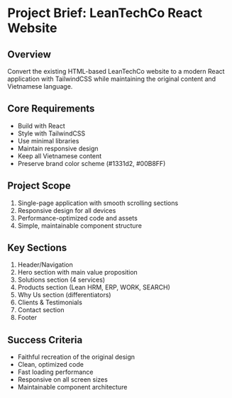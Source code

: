 # Project Brief: LeanTechCo React Website

## Overview
Convert the existing HTML-based LeanTechCo website to a modern React application with TailwindCSS while maintaining the original content and Vietnamese language.

## Core Requirements
- Build with React
- Style with TailwindCSS
- Use minimal libraries
- Maintain responsive design
- Keep all Vietnamese content
- Preserve brand color scheme (#1331d2, #00B8FF)

## Project Scope
1. Single-page application with smooth scrolling sections
2. Responsive design for all devices
3. Performance-optimized code and assets
4. Simple, maintainable component structure

## Key Sections
1. Header/Navigation
2. Hero section with main value proposition
3. Solutions section (4 services)
4. Products section (Lean HRM, ERP, WORK, SEARCH)
5. Why Us section (differentiators)
6. Clients & Testimonials
7. Contact section
8. Footer

## Success Criteria
- Faithful recreation of the original design
- Clean, optimized code
- Fast loading performance
- Responsive on all screen sizes
- Maintainable component architecture 